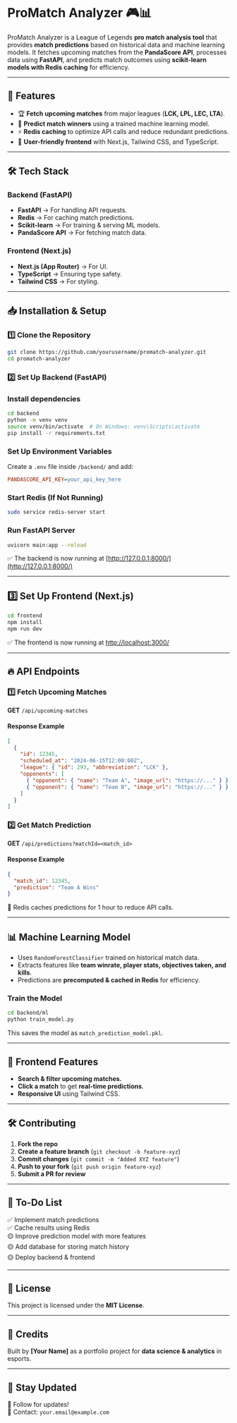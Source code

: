 # ProMatch Analyzer 🎮📊  

ProMatch Analyzer is a League of Legends **pro match analysis tool** that provides **match predictions** based on historical data and machine learning models. It fetches upcoming matches from the **PandaScore API**, processes data using **FastAPI**, and predicts match outcomes using **scikit-learn models with Redis caching** for efficiency.  

---

## 🚀 Features  
- 🏆 **Fetch upcoming matches** from major leagues (**LCK, LPL, LEC, LTA**).  
- 🤖 **Predict match winners** using a trained machine learning model.  
- ⚡ **Redis caching** to optimize API calls and reduce redundant predictions.  
- 🎯 **User-friendly frontend** with Next.js, Tailwind CSS, and TypeScript.  

---

## 🛠️ Tech Stack  
### **Backend (FastAPI)**  
- **FastAPI** → For handling API requests.  
- **Redis** → For caching match predictions.  
- **Scikit-learn** → For training & serving ML models.  
- **PandaScore API** → For fetching match data.  

### **Frontend (Next.js)**  
- **Next.js (App Router)** → For UI.  
- **TypeScript** → Ensuring type safety.  
- **Tailwind CSS** → For styling.  

---

## 📥 Installation & Setup  

### **1️⃣ Clone the Repository**  
```bash
git clone https://github.com/yourusername/promatch-analyzer.git
cd promatch-analyzer
```

### 2️⃣ Set Up Backend (FastAPI)

### Install dependencies
```bash
cd backend
python -m venv venv
source venv/bin/activate  # On Windows: venv\Scripts\activate
pip install -r requirements.txt
```

### Set Up Environment Variables
Create a `.env` file inside `/backend/` and add:
```ini
PANDASCORE_API_KEY=your_api_key_here
```

### Start Redis (If Not Running)
```bash
sudo service redis-server start
```

### Run FastAPI Server
```bash
uvicorn main:app --reload
```
✅ The backend is now running at [http://127.0.0.1:8000/](http://127.0.0.1:8000/)

---

## 3️⃣ Set Up Frontend (Next.js)
```bash
cd frontend
npm install
npm run dev
```
✅ The frontend is now running at [http://localhost:3000/](http://localhost:3000/)

---

## 🔥 API Endpoints

### 1️⃣ Fetch Upcoming Matches
**GET** `/api/upcoming-matches`

#### Response Example
```json
[
  {
    "id": 12345,
    "scheduled_at": "2024-06-15T12:00:00Z",
    "league": { "id": 293, "abbreviation": "LCK" },
    "opponents": [
      { "opponent": { "name": "Team A", "image_url": "https://..." } },
      { "opponent": { "name": "Team B", "image_url": "https://..." } }
    ]
  }
]
```

### 2️⃣ Get Match Prediction
**GET** `/api/predictions?matchId=<match_id>`

#### Response Example
```json
{
  "match_id": 12345,
  "prediction": "Team A Wins"
}
```
📌 Redis caches predictions for 1 hour to reduce API calls.

---

## 📊 Machine Learning Model
- Uses `RandomForestClassifier` trained on historical match data.
- Extracts features like **team winrate, player stats, objectives taken, and kills**.
- Predictions are **precomputed & cached in Redis** for efficiency.

### Train the Model
```bash
cd backend/ml
python train_model.py
```
This saves the model as `match_prediction_model.pkl`.

---

## 🎨 Frontend Features
- **Search & filter upcoming matches.**
- **Click a match** to get **real-time predictions**.
- **Responsive UI** using Tailwind CSS.

---

## 🛠️ Contributing
1. **Fork the repo**
2. **Create a feature branch** (`git checkout -b feature-xyz`)
3. **Commit changes** (`git commit -m "Added XYZ feature"`)
4. **Push to your fork** (`git push origin feature-xyz`)
5. **Submit a PR for review**

---

## 📝 To-Do List
✅ Implement match predictions  
✅ Cache results using Redis  
🟡 Improve prediction model with more features  
🟡 Add database for storing match history  
🟡 Deploy backend & frontend  

---

## 📜 License
This project is licensed under the **MIT License**.

---

## 🌟 Credits
Built by **[Your Name]** as a portfolio project for **data science & analytics** in esports.

---

## 🚀 Stay Updated
📢 Follow for updates!  
📧 Contact: `your.email@example.com`
